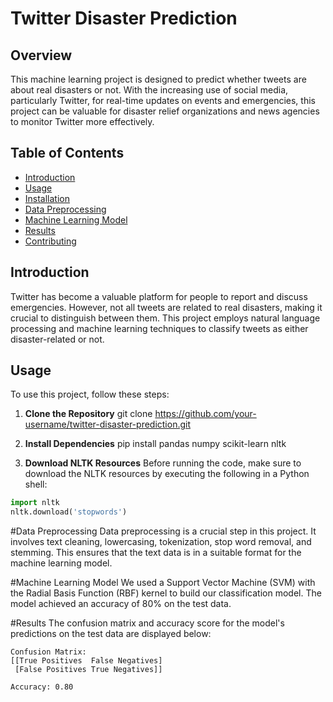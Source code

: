 # Twitter Disaster Prediction

## Overview
This machine learning project is designed to predict whether tweets are about real disasters or not. With the increasing use of social media, particularly Twitter, for real-time updates on events and emergencies, this project can be valuable for disaster relief organizations and news agencies to monitor Twitter more effectively.

## Table of Contents
- [Introduction](#introduction)
- [Usage](#usage)
- [Installation](#installation)
- [Data Preprocessing](#data-preprocessing)
- [Machine Learning Model](#machine-learning-model)
- [Results](#results)
- [Contributing](#contributing)

## Introduction
Twitter has become a valuable platform for people to report and discuss emergencies. However, not all tweets are related to real disasters, making it crucial to distinguish between them. This project employs natural language processing and machine learning techniques to classify tweets as either disaster-related or not.

## Usage
To use this project, follow these steps:

1. **Clone the Repository**
  git clone https://github.com/your-username/twitter-disaster-prediction.git

2. **Install Dependencies**
   pip install pandas numpy scikit-learn nltk

3. **Download NLTK Resources**
Before running the code, make sure to download the NLTK resources by executing the following in a Python shell:
```python
import nltk
nltk.download('stopwords')
```

#Data Preprocessing
Data preprocessing is a crucial step in this project. It involves text cleaning, lowercasing, tokenization, stop word removal, and stemming. This ensures that the text data is in a suitable format for the machine learning model.

#Machine Learning Model
We used a Support Vector Machine (SVM) with the Radial Basis Function (RBF) kernel to build our classification model. The model achieved an accuracy of 80% on the test data.

#Results
The confusion matrix and accuracy score for the model's predictions on the test data are displayed below:
```
Confusion Matrix:
[[True Positives  False Negatives]
 [False Positives True Negatives]]

Accuracy: 0.80
```
